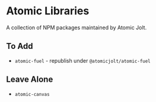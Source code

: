 # Atomic Libraries

A collection of NPM packages maintained by Atomic Jolt.

## To Add
- `atomic-fuel` - republish under `@atomicjolt/atomic-fuel`

## Leave Alone
- `atomic-canvas`
